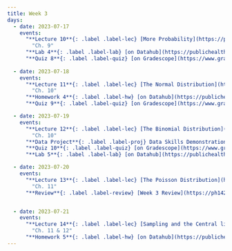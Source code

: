 ```yaml
---
title: Week 3
days:
  - date: 2023-07-17
    events:
      "**Lecture 10**{: .label .label-lec} [More Probability](https://ph142-ucb.github.io/su23/src/l10-more-probability.pdf)[{recording}](https://bcourses.berkeley.edu/courses/1525581/pages/lecture-10)":
        "Ch. 9"
      "**Lab 4**{: .label .label-lab} [on Datahub](https://publichealth.datahub.berkeley.edu/hub/user-redirect/git-pull?repo=https%3A%2F%2Fgithub.com%2Fph142-ucb%2Fph142-su23&urlpath=rstudio%2F&branch=main) (Due July 18th)":
      "**Quiz 8**{: .label .label-quiz} [on Gradescope](https://www.gradescope.com/courses/546137) (Due Jul. 19th, 10:00 PM PST)":
      
  - date: 2023-07-18
    events:
      "**Lecture 11**{: .label .label-lec} [The Normal Distribution](https://ph142-ucb.github.io/su23/src/l11-normal-distribution.pdf)[{videos}](https://bcourses.berkeley.edu/courses/1525581/pages/normal-distribution)": 
        "Ch. 10"
      "**Homework 4**{: .label .label-hw} [on Datahub](https://publichealth.datahub.berkeley.edu/hub/user-redirect/git-pull?repo=https%3A%2F%2Fgithub.com%2Fph142-ucb%2Fph142-su23&urlpath=rstudio%2F&branch=main) [{Solutions}](https://ph142-ucb.github.io/su23/src/hw04sol.pdf)":
      "**Quiz 9**{: .label .label-quiz} [on Gradescope](https://www.gradescope.com/courses/546137) (Due Jul. 20th, 10:00 PM PST)":

  - date: 2023-07-19
    events:
      "**Lecture 12**{: .label .label-lec} [The Binomial Distribution](https://ph142-ucb.github.io/su23/src/l12-binomial.pdf)[{recording}](https://bcourses.berkeley.edu/courses/1525581/pages/lecture-12)":
        "Ch. 10"
      "**Data Project**{: .label .label-proj} Data Skills Demonstration Part I (Due 10:00 PM PST)":
      "**Quiz 10**{: .label .label-quiz} [on Gradescope](https://www.gradescope.com/courses/546137) (Due Jul. 21st, 10:00 PM PST)":
      "**Lab 5**{: .label .label-lab} [on Datahub](https://publichealth.datahub.berkeley.edu/hub/user-redirect/git-pull?repo=https%3A%2F%2Fgithub.com%2Fph142-ucb%2Fph142-su23&urlpath=rstudio%2F&branch=main) (Due July 20th)":

  - date: 2023-07-20
    events:
      "**Lecture 13**{: .label .label-lec} [The Poisson Distribution](https://ph142-ucb.github.io/su23/src/l13-poisson.pdf)[{video}](https://bcourses.berkeley.edu/courses/1525581/pages/poisson)":
        "Ch. 11"
      "**Review**{: .label .label-review} [Week 3 Review](https://ph142-ucb.github.io/su23/src/week3_review.pdf)":


  - date: 2023-07-21
    events:
      "**Lecture 14**{: .label .label-lec} [Sampling and the Central limit theorem](ph142-ucb.github.io/su23/src/l14-central-limit.pdf)":
        "Ch. 11 & 12"
      "**Homework 5**{: .label .label-hw} [on Datahub](https://publichealth.datahub.berkeley.edu/hub/user-redirect/git-pull?repo=https%3A%2F%2Fgithub.com%2Fph142-ucb%2Fph142-su23&urlpath=rstudio%2F&branch=main)":
---
```

